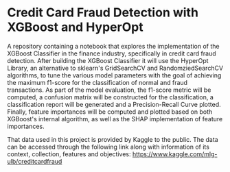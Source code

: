 # Credit Card Fraud Detection with XGBoost and HyperOpt
A repository containing a notebook that explores the implementation of the XGBoost Classifier in the finance industry, specifically in credit card fraud detection. After building the XGBoost Classifier it will use the HyperOpt Library, an alternative to sklearn's GridSearchCV and RandomziedSearchCV algorithms, to tune the various model parameters with the goal of achieving the maximum f1-score for the classification of normal and fraud transactions. As part of the model evaluation, the f1-score metric will be computed, a confusion matrix will be constructed for the classification, a classification report will be generated and a Precision-Recall Curve plotted. Finally, feature importances will be computed and plotted based on both XGBoost's internal algorithm, as well as the SHAP implementation of feature importances.

That data used in this project is provided by Kaggle to the public. The data can be accessed through the following link along with information of its context, collection, features and objectives: https://www.kaggle.com/mlg-ulb/creditcardfraud
